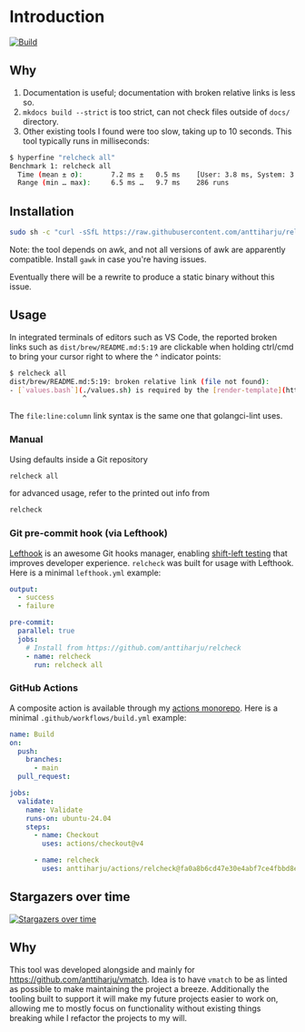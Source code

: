 # Introduction

[![Build](https://github.com/anttiharju/relcheck/actions/workflows/build.yml/badge.svg?event=push)](https://github.com/anttiharju/relcheck/actions/workflows/build.yml)

## Why

1. Documentation is useful; documentation with broken relative links is less so.
2. `mkdocs build --strict` is too strict, can not check files outside of `docs/` directory.
3. Other existing tools I found were too slow, taking up to 10 seconds. This tool typically runs in milliseconds:

```sh
$ hyperfine "relcheck all"
Benchmark 1: relcheck all
  Time (mean ± σ):       7.2 ms ±   0.5 ms    [User: 3.8 ms, System: 3.2 ms]
  Range (min … max):     6.5 ms …   9.7 ms    286 runs
```

## Installation

```sh
sudo sh -c "curl -sSfL https://raw.githubusercontent.com/anttiharju/relcheck/HEAD/relcheck.bash -o /usr/local/bin/relcheck && chmod +x /usr/local/bin/relcheck"
```

Note: the tool depends on awk, and not all versions of awk are apparently compatible. Install `gawk` in case you're having issues.

Eventually there will be a rewrite to produce a static binary without this issue.

## Usage

In integrated terminals of editors such as VS Code, the reported broken links such as `dist/brew/README.md:5:19` are clickable when holding ctrl/cmd to bring your cursor right to where the ^ indicator points:

```sh
$ relcheck all
dist/brew/README.md:5:19: broken relative link (file not found):
- [`values.bash`](./values.sh) is required by the [render-template](https://github.com/anttiharju/actions/tree/v0/render-template) action.
                  ^
```

The `file:line:column` link syntax is the same one that golangci-lint uses.

### Manual

Using defaults inside a Git repository

```sh
relcheck all
```

for advanced usage, refer to the printed out info from

```sh
relcheck
```

### Git pre-commit hook (via Lefthook)

[Lefthook](https://github.com/evilmartians/lefthook) is an awesome Git hooks manager, enabling [shift-left testing](https://en.wikipedia.org/wiki/Shift-left_testing) that improves developer experience. `relcheck` was built for usage with Lefthook. Here is a minimal `lefthook.yml` example:

```yml
output:
  - success
  - failure

pre-commit:
  parallel: true
  jobs:
    # Install from https://github.com/anttiharju/relcheck
    - name: relcheck
      run: relcheck all
```

### GitHub Actions

A composite action is available through my [actions monorepo](https://github.com/anttiharju/actions/tree/v0/relcheck). Here is a minimal `.github/workflows/build.yml` example:

```yml
name: Build
on:
  push:
    branches:
      - main
  pull_request:

jobs:
  validate:
    name: Validate
    runs-on: ubuntu-24.04
    steps:
      - name: Checkout
        uses: actions/checkout@v4

      - name: relcheck
        uses: anttiharju/actions/relcheck@fa0a8b6cd47e30e4abf7ce4fbbd8ec0f377405db
```

## Stargazers over time

[![Stargazers over time](https://starchart.cc/anttiharju/relcheck.svg?variant=adaptive)](https://starchart.cc/anttiharju/relcheck)

## Why

This tool was developed alongside and mainly for https://github.com/anttiharju/vmatch. Idea is to have `vmatch` to be as linted as possible to make maintaining the project a breeze. Additionally the tooling built to support it will make my future projects easier to work on, allowing me to mostly focus on functionality without existing things breaking while I refactor the projects to my will.
